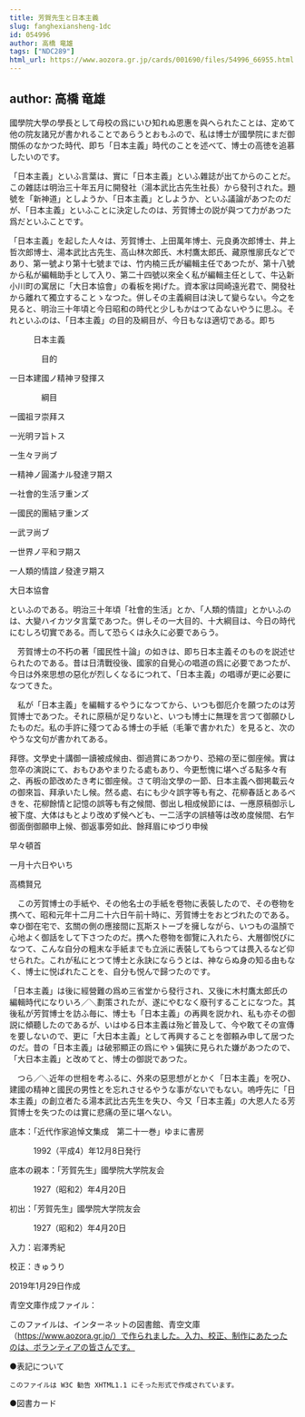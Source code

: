 ```yaml
---
title: 芳賀先生と日本主義
slug: fanghexiansheng-1dc
id: 054996
author: 高橋 竜雄
tags: ["NDC289"]
html_url: https://www.aozora.gr.jp/cards/001690/files/54996_66955.html
---
```


## author: 高橋 竜雄

國學院大學の學長として母校の爲にいひ知れぬ恩惠を與へられたことは、定めて他の院友諸兄が書かれることであらうとおもふので、私は博士が國學院にまだ御關係のなかつた時代、即ち「日本主義」時代のことを述べて、博士の高徳を追慕したいのです。

「日本主義」といふ言葉は、實に「日本主義」といふ雜誌が出てからのことだ。この雜誌は明治三十年五月に開發社（湯本武比古先生社長）から發刊された。題號を「新神道」としようか、「日本主義」としようか、といふ議論があつたのだが、「日本主義」といふことに決定したのは、芳賀博士の説が與つて力があつた爲だといふことです。

「日本主義」を起した人々は、芳賀博士、上田萬年博士、元良勇次郎博士、井上哲次郎博士、湯本武比古先生、高山林次郎氏、木村鷹太郎氏、藏原惟廓氏などであり、第一號より第十七號までは、竹内楠三氏が編輯主任であつたが、第十八號から私が編輯助手として入り、第二十四號以來全く私が編輯主任として、牛込新小川町の寓居に「大日本協會」の看板を掲げた。資本家は岡崎遠光君で、開發社から離れて獨立することゝなつた。併しその主義綱目は決して變らない。今之を見ると、明治三十年頃と今日昭和の時代と少しもかはつてゐないやうに思ふ。それといふのは、「日本主義」の目的及綱目が、今日もなほ適切である。即ち


　　　日本主義

　　　　目的

一日本建國ノ精神ヲ發揮ス

　　　　綱目

一國祖ヲ崇拜ス

一光明ヲ旨トス

一生々ヲ尚ブ

一精神ノ圓滿ナル發達ヲ期ス

一社會的生活ヲ重ンズ

一國民的團結ヲ重ンズ

一武ヲ尚ブ

一世界ノ平和ヲ期ス

一人類的情誼ノ發達ヲ期ス

大日本協會



といふのである。明治三十年頃「社會的生活」とか、「人類的情誼」とかいふのは、大變ハイカツタ言葉であつた。併しその一大目的、十大綱目は、今日の時代にむしろ切實である。而して恐らくは永久に必要であらう。

　芳賀博士の不朽の著「國民性十論」の如きは、即ち日本主義そのものを説述せられたのである。昔は日清戰役後、國家的自覺心の唱道の爲に必要であつたが、今日は外來思想の惡化が烈しくなるにつれて、「日本主義」の唱導が更に必要になつてきた。

　私が「日本主義」を編輯するやうになつてから、いつも御厄介を願つたのは芳賀博士であつた。それに原稿が足りないと、いつも博士に無理を言つて御願ひしたものだ。私の手許に殘つてゐる博士の手紙（毛筆で書かれた）を見ると、次のやうな文句が書かれてある。


拜啓。文學史十講御一讀被成候由、御過賞にあつかり、恐縮の至に御座候。實は忽卒の演説にて、おもひあやまりたる處もあり、今更慙愧に堪へざる點多々有之、再板の節改めたき考に御座候。さて明治文學の一節、日本主義へ御掲載云々の御來旨、拜承いたし候。然る處、右にも少々誤字等も有之、花柳春話とあるべきを、花柳餘情と記憶の誤等も有之候間、御出し相成候節には、一應原稿御示し被下度、大体はもとより改めず候へども、一二活字の誤植等は改め度候間、右乍御面倒御願申上候、御返事旁如此、餘拜眉にゆづり申候

早々頓首



一月十六日やいち

高橋賢兄



　この芳賀博士の手紙や、その他名士の手紙を卷物に表裝したので、その卷物を携へて、昭和元年十二月二十六日午前十時に、芳賀博士をおとづれたのである。幸ひ御在宅で、玄關の側の應接間に瓦斯ストーブを擁しながら、いつもの温顏で心地よく御話をして下さつたのだ。携へた卷物を御覽に入れたら、大層御悦びになつて、こんな自分の粗末な手紙までも立派に表裝してもらつては畏入るなど仰せられた。これが私にとつて博士と永訣にならうとは、神ならぬ身の知る由もなく、博士に悦ばれたことを、自分も悦んで歸つたのです。

「日本主義」は後に經營難の爲め三省堂から發行され、又後に木村鷹太郎氏の編輯時代になりいろ／＼劃策されたが、遂にやむなく廢刊することになつた。其後私が芳賀博士を訪ふ毎に、博士も「日本主義」の再興を説かれ、私も亦その御説に傾聽したのであるが、いはゆる日本主義は殆ど普及して、今や敢てその宣傳を要しないので、更に「大日本主義」として再興することを御頼み申して居つたのだ。昔の「日本主義」は破邪顯正の爲にやゝ偏狹に見られた嫌があつたので、「大日本主義」と改めてと、博士の御説であつた。

　つら／＼近年の世相を考ふるに、外來の惡思想がとかく「日本主義」を呪ひ、建國の精神と國民の男性とを忘れさせるやうな事がないでもない。嗚呼先に「日本主義」の創立者たる湯本武比古先生を失ひ、今又「日本主義」の大恩人たる芳賀博士を失つたのは實に悲痛の至に堪へない。













底本：「近代作家追悼文集成　第二十一巻」ゆまに書房

　　　1992（平成4）年12月8日発行

底本の親本：「芳賀先生」國學院大学院友会

　　　1927（昭和2）年4月20日

初出：「芳賀先生」國學院大学院友会

　　　1927（昭和2）年4月20日

入力：岩澤秀紀

校正：きゅうり

2019年1月29日作成

青空文庫作成ファイル：

このファイルは、インターネットの図書館、青空文庫（https://www.aozora.gr.jp/）で作られました。入力、校正、制作にあたったのは、ボランティアの皆さんです。











●表記について


	このファイルは W3C 勧告 XHTML1.1 にそった形式で作成されています。







●図書カード